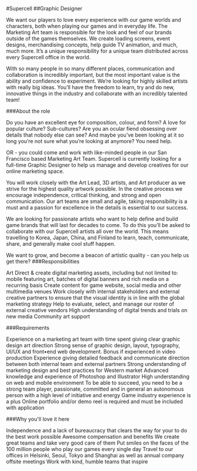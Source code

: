 #Supercell
##Graphic Designer

We want our players to love every experience with our game worlds and characters, both when playing our games and in everyday life. The Marketing Art team is responsible for the look and feel of our brands outside of the games themselves. We create loading screens, event designs, merchandising concepts, help guide TV animation, and much, much more. It’s a unique responsibility for a unique team distributed across every Supercell office in the world.

With so many people in so many different places, communication and collaboration is incredibly important, but the most important value is the ability and confidence to experiment. We’re looking for highly skilled artists with really big ideas. You’ll have the freedom to learn, try and do new, innovative things in the industry and collaborate with an incredibly talented team!


###About the role

Do you have an excellent eye for composition, colour, and form? A love for popular culture? Sub-cultures? Are you an ocular fiend obsessing over details that nobody else can see? And maybe you’ve been looking at it so long you’re not sure what you’re looking at anymore? You need help.

OR - you could come and work with like-minded people in our San Francisco based Marketing Art Team. Supercell is currently looking for a full-time Graphic Designer to help us manage and develop creatives for our online marketing space.

You will work closely with the Art Lead, 3D artists, and Art producer as we strive for the highest quality artwork possible. In the creative process we encourage independence, critical thinking, and strong and open communication. Our art teams are small and agile, taking responsibility is a must and a passion for excellence in the details is essential to our success.

We are looking for passionate artists who want to help define and build game brands that will last for decades to come. To do this you’ll be asked to collaborate with our Supercell artists all over the world. This means travelling to Korea, Japan, China, and Finland to learn, teach, communicate, share, and generally make cool stuff happen.

We want to grow, and become a beacon of artistic quality - can you help us get there?
###Responsibilities

Art Direct & create digital marketing assets, including but not limited to: mobile featuring art, batches of digital banners and rich media on a recurring basis
Create content for game website, social media and other multimedia venues
Work closely with internal stakeholders and external creative partners to ensure that the visual identity is in line with the global marketing strategy
Help to evaluate, select, and manage our roster of external creative vendors
High understanding of digital trends and trials on new media
Community art support

###Requirements

Experience on a marketing art team with time spent giving clear graphic design art direction
Strong sense of graphic design, layout, typography, UI/UX and front•end web development. Bonus if experienced in video production
Experience giving detailed feedback and communicate direction between both internal team and external partners
Strong understanding of marketing design and best practices for Western market
Advanced knowledge and experience of Photoshop and Illustrator
High understanding on web and mobile environment
To be able to succeed, you need to be a strong team player, passionate, committed and in general an autonomous person with a high level of initiative and energy
Game industry experience is a plus
Online portfolio and/or demo reel is required and must be included with application

###Why you'll love it here

Independence and a lack of bureaucracy that clears the way for your to do the best work possible
Awesome compensation and benefits We create great teams and take very good care of them
Put smiles on the faces of the 100 million people who play our games every single day
Travel to our offices in Helsinki, Seoul, Tokyo and Shanghai as well as annual company offsite meetings
Work with kind, humble teams that inspire